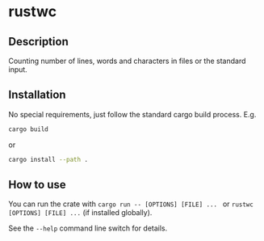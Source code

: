 # rustwc

## Description

Counting number of lines, words and characters in files or the standard input.

## Installation

No special requirements, just follow the standard cargo build process. E.g.

```sh
cargo build
```

or

```sh
cargo install --path .
```

## How to use

You can run the crate with `cargo run -- [OPTIONS] [FILE] ... ` or `rustwc [OPTIONS] [FILE] ...` (if installed globally).

See the `--help` command line switch for details.